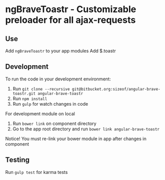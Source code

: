 ngBraveToastr - Customizable preloader for all ajax-requests
============================================================


Use
---

Add `ngBraveToastr` to your app modules
Add $.toastr

Development
-----------
To run the code in your development environment:

1. Run `git clone --recursive git@bitbucket.org:sizeof/angular-brave-toastr.git angular-brave-toastr`
2. Run `npm install`
3. Run `gulp` for watch changes in code

For development module on local

1. Run `bower link` on component directory
2. Go to the app root directory and run `bower link angular-brave-toastr` 

Notice! You must re-link your bower module in app after changes in component 


Testing
-------

Run `gulp test` for karma tests
